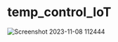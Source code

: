 # temp_control_IoT

![Screenshot 2023-11-08 112444](https://github.com/trkh0/temp_control_IoT/assets/79204410/b9c167a2-e583-4e3a-b226-d8f95a9fb935)
